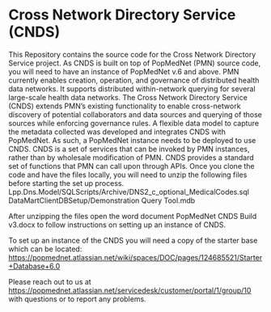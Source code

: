 # Cross Network Directory Service (CNDS)

This Repository contains the source code for the Cross Network Directory Service project. As CNDS is built on top of PopMedNet (PMN) source code, you will need to have an instance of PopMedNet v.6 and above.
PMN currently enables creation, operation, and governance of distributed health data networks. It supports distributed within-network querying for several large-scale health data networks. The Cross Network Directory Service (CNDS) extends PMN’s existing functionality to enable cross-network discovery of potential collaborators and data sources and querying of those sources while enforcing governance rules. A flexible data model to capture the metadata collected was developed and integrates CNDS with PopMedNet. As such, a PopMedNet instance needs to be deployed to use CNDS. CNDS is a set of services that can be invoked by PMN instances, rather than by wholesale modification of PMN. CNDS provides a standard set of functions that PMN can call upon through APIs.
Once you clone the code and have the files locally, you will need to unzip the following files before starting the set up process. 
Lpp.Dns.Model/SQLScripts/Archive/DNS2_c_optional_MedicalCodes.sql
DataMartClientDBSetup/Demonstration Query Tool.mdb

After unzipping the files open the word document PopMedNet CNDS Build v3.docx to follow instructions on setting up an instance of CNDS.

To set up an instance of the CNDS you will need a copy of the starter base which can be located: 
https://popmednet.atlassian.net/wiki/spaces/DOC/pages/124685521/Starter+Database+6.0

Please reach out to us at https://popmednet.atlassian.net/servicedesk/customer/portal/1/group/10 with questions or to report any problems.

